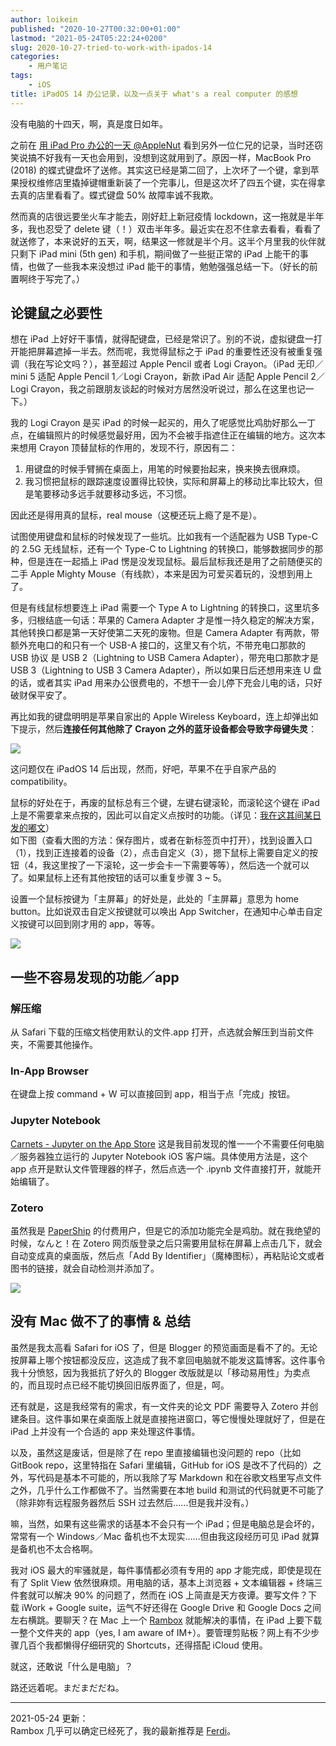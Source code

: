 ```yaml
---
author: loikein
published: "2020-10-27T00:32:00+01:00"
lastmod: "2021-05-24T05:22:24+0200"
slug: 2020-10-27-tried-to-work-with-ipados-14
categories:
    - 用户笔记
tags:
    - iOS
title: iPadOS 14 办公记录，以及一点关于 what's a real computer 的感想
---
```

没有电脑的十四天，啊，真是度日如年。

之前在 [用 iPad Pro 办公的一天 @AppleNut](https://t.me/AppleNuts/703)
看到另外一位仁兄的记录，当时还窃笑说搞不好我有一天也会用到，没想到这就用到了。原因一样，MacBook Pro (2018) 的蝶式键盘坏了送修。其实这已经是第二回了，上次坏了一个键，拿到苹果授权维修店里撬掉键帽重新装了一个完事儿，但是这次坏了四五个键，实在得拿去真的店里看看了。蝶式键盘 50% 故障率诚不我欺。  

然而真的店很远要坐火车才能去，刚好赶上新冠疫情 lockdown，这一拖就是半年多，我也忍受了 delete
键（！）双击半年多。最近实在忍不住拿去看看，看看了就送修了，本来说好的五天，啊，结果这一修就是半个月。这半个月里我的伙伴就只剩下 iPad mini (5th gen) 和手机，期间做了一些挺正常的 iPad
上能干的事情，也做了一些我本来没想过 iPad 能干的事情，勉勉强强总结一下。（好长的前置啊终于写完了。）

## 论键鼠之必要性

想在 iPad 上好好干事情，就得配键盘，已经是常识了。别的不说，虚拟键盘一打开能把屏幕遮掉一半去。然而呢，我觉得鼠标之于 iPad 的重要性还没有被重复强调（我在写论文吗？），甚至超过 Apple Pencil 或者 Logi Crayon。（iPad 无印／mini 5 适配 Apple Pencil 1／Logi Crayon，新款 iPad Air 适配 Apple Pencil 2／Logi Crayon，我之前跟朋友谈起的时候对方居然没听说过，那么在这里也记一下。）

我的 Logi Crayon 是买 iPad 的时候一起买的，用久了呢感觉比鸡肋好那么一丁点，在编辑照片的时候感觉最好用，因为不会被手指遮住正在编辑的地方。这次本来想用 Crayon 顶替鼠标的作用的，发现不行，原因有二：

1.  用键盘的时候手臂搁在桌面上，用笔的时候要抬起来，换来换去很麻烦。
2.  我习惯把鼠标的跟踪速度设置得比较快，实际和屏幕上的移动比率比较大，但是笔要移动多远手就要移动多远，不习惯。

因此还是得用真的鼠标，real mouse（这梗还玩上瘾了是不是）。

试图使用键盘和鼠标的时候发现了一些坑。比如我有一个适配器为 USB Type-C 的 2.5G 无线鼠标，还有一个 Type-C to Lightning 的转换口，能够数据同步的那种，但是连在一起插上 iPad 愣是没发现鼠标。最后鼠标我还是用了之前随便买的二手 Apple Mighty Mouse（有线款），本来是因为可爱买着玩的，没想到用上了。

但是有线鼠标想要连上 iPad 需要一个 Type A to Lightning 的转换口，这里坑多多，归根结底一句话：苹果的 Camera Adapter 才是惟一持久稳定的解决方案，其他转换口都是第一天好使第二天死的废物。但是 Camera Adapter 有两款，带额外充电口的和只有一个 USB-A 接口的，这里又有个坑，不带充电口那款的 USB 协议 是 USB 2（Lightning to USB Camera Adapter），带充电口那款才是 USB 3（Lightning to USB 3 Camera Adapter），所以如果日后还想用来连 U 盘的话，或者其实 iPad 用来办公很费电的，不想干一会儿停下充会儿电的话，只好破财保平安了。

再比如我的键盘明明是苹果自家出的 Apple Wireless Keyboard，连上却弹出如下提示，然后**连接任何其他除了 Crayon 之外的蓝牙设备都会导致字母键失灵**：

![](/post-img/2020-10-27-work-with-ipados-14-1.png)

这问题仅在 iPadOS 14 后出现，然而，好吧，苹果不在乎自家产品的 compatibility。

鼠标的好处在于，再废的鼠标总有三个键，左键右键滚轮，而滚轮这个键在 iPad
上是不需要拿来点按的，因此可以自定义点按时的功能。（详见：[我在这其间某日发的嘟文](https://mastodon.social/@loikein/104988627560126670)）  
如下图（查看大图的方法：保存图片，或者在新标签页中打开），找到设置入口（1），找到正连接着的设备（2），点击自定义（3），摁下鼠标上需要自定义的按钮（4，我这里按了一下滚轮，这一步会卡一下需要等等），然后选一个就可以了。如果鼠标上还有其他按钮的话可以重复步骤 3 ~ 5。

设置一个鼠标按键为「主屏幕」的好处是，此处的「主屏幕」意思为 home button。比如说双击自定义按键就可以唤出 App Switcher，在通知中心单击自定义按键可以回到刚才用的 app，等等。  

![](/post-img/2020-10-27-work-with-ipados-14-2.jpg)

## 一些不容易发现的功能／app 

### 解压缩

从 Safari 下载的压缩文档使用默认的文件.app
打开，点选就会解压到当前文件夹，不需要其他操作。

### In-App Browser

在键盘上按 command + W 可以直接回到 app，相当于点「完成」按钮。  

### Jupyter Notebook

[Carnets - Jupyter on the App Store](https://apps.apple.com/us/app/carnets-jupyter/id1450994949)
这是我目前发现的惟一一个不需要任何电脑／服务器独立运行的 Jupyter Notebook iOS 客户端。具体使用方法是，这个 app 点开是默认文件管理器的样子，然后点选一个 .ipynb 文件直接打开，就能开始编辑了。

### Zotero

虽然我是 [PaperShip](https://apps.apple.com/app/papership/id631980748) 的付费用户，但是它的添加功能完全是鸡肋。就在我绝望的时候，なんと！在 Zotero 网页版登录之后只需要用鼠标在屏幕上点击几下，就会自动变成真的桌面版，然后点「Add By Identifier」（魔棒图标），再粘贴论文或者图书的链接，就会自动检测并添加了。

![](/post-img/2020-10-27-work-with-ipados-14-3.png)

## 没有 Mac 做不了的事情 & 总结 

虽然是我太高看 Safari for iOS 了，但是 Blogger 的预览画面是看不了的。无论按屏幕上哪个按钮都没反应，这造成了我不拿回电脑就不能发这篇博客。这件事令我十分愤怒，因为我抵抗了好久的 Blogger 改版就是以「移动易用性」为卖点的，而且现时点已经不能切换回旧版界面了，但是，呵。

还有就是，这是我经常有的需求，有一文件夹的论文 PDF 需要导入 Zotero 并创建条目。这件事如果在桌面版上就是直接拖进窗口，等它慢慢处理就好了，但是在 iPad 上并没有一个合适的 app 来处理这件事情。  

以及，虽然这是废话，但是除了在 repo 里直接编辑也没问题的 repo（比如 GitBook repo，这里特指在 Safari 里编辑，GitHub for iOS 是改不了代码的）之外，写代码是基本不可能的，所以我除了写 Markdown 和在谷歌文档里写点文件之外，几乎什么工作都做不了。当然需要在本地 build 和测试的代码就更不可能了（除非妳有远程服务器然后 SSH 过去然后……但是我并没有。）

嘛，当然，如果有这些需求的话基本不会只有一个 iPad；但是电脑总是会坏的，常常有一个 Windows／Mac 备机也不太现实……但由我这段经历可见 iPad 就算是备机也不太合格啊。

我对 iOS 最大的牢骚就是，每件事情都必须有专用的 app 才能完成，即使是现在有了 Split View 依然很麻烦。用电脑的话，基本上浏览器 \+ 文本编辑器 \+ 终端三件套就可以解决 90% 的问题了，然而在 iOS 上简直是天方夜谭。要写文件？下载 iWork + Google suite，运气不好还得在 Google Drive 和 Google Docs 之间左右横跳。要聊天？在 Mac 上一个 [Rambox](https://github.com/ramboxapp/community-edition) 就能解决的事情，在 iPad 上要下载一整个文件夹的 app（yes, I am aware of IM\+）。要管理剪贴板？网上有不少步骤几百个我都懒得仔细研究的 Shortcuts，还得搭配 iCloud 使用。

就这，还敢说「什么是电脑」？

路还远着呢。まだまだだね。

---

2021-05-24 更新：  
Rambox 几乎可以确定已经死了，我的最新推荐是 [Ferdi](https://github.com/getferdi/ferdi)。
